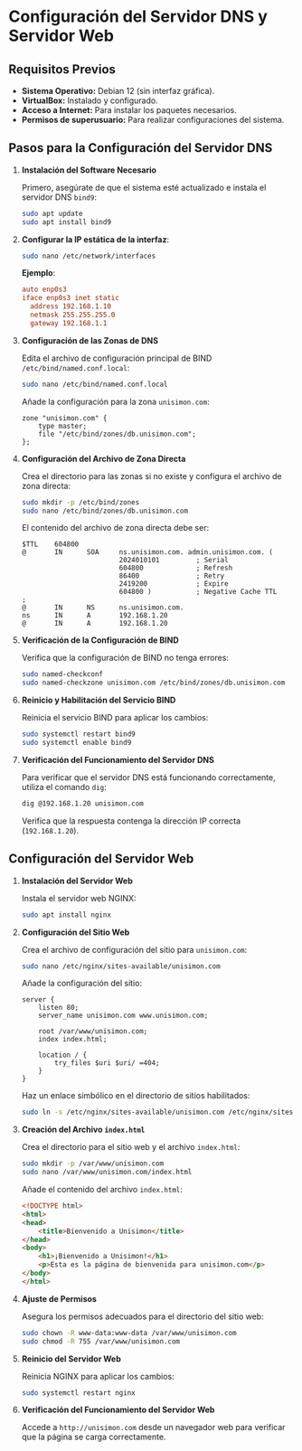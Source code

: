 # Configuración del Servidor DNS y Servidor Web

## Requisitos Previos
- **Sistema Operativo:** Debian 12 (sin interfaz gráfica).
- **VirtualBox:** Instalado y configurado.
- **Acceso a Internet:** Para instalar los paquetes necesarios.
- **Permisos de superusuario:** Para realizar configuraciones del sistema.

## Pasos para la Configuración del Servidor DNS

1. **Instalación del Software Necesario**

    Primero, asegúrate de que el sistema esté actualizado e instala el servidor DNS `bind9`:
    ```bash
    sudo apt update
    sudo apt install bind9
    ```
2. **Configurar la IP estática de la interfaz**:
    ```sh
    sudo nano /etc/network/interfaces
    ```
    **Ejemplo**:
    ```conf
    auto enp0s3
    iface enp0s3 inet static
      address 192.168.1.10
      netmask 255.255.255.0
      gateway 192.168.1.1
    ```

3. **Configuración de las Zonas de DNS**

    Edita el archivo de configuración principal de BIND `/etc/bind/named.conf.local`:
    ```bash
    sudo nano /etc/bind/named.conf.local
    ```
    Añade la configuración para la zona `unisimon.com`:
    ```plaintext
    zone "unisimon.com" {
        type master;
        file "/etc/bind/zones/db.unisimon.com";
    };
    ```

4. **Configuración del Archivo de Zona Directa**

    Crea el directorio para las zonas si no existe y configura el archivo de zona directa:
    ```bash
    sudo mkdir -p /etc/bind/zones
    sudo nano /etc/bind/zones/db.unisimon.com
    ```
    El contenido del archivo de zona directa debe ser:
    ```plaintext
    $TTL    604800
    @       IN      SOA     ns.unisimon.com. admin.unisimon.com. (
                            2024010101         ; Serial
                            604800             ; Refresh
                            86400              ; Retry
                            2419200            ; Expire
                            604800 )           ; Negative Cache TTL
    ;
    @       IN      NS      ns.unisimon.com.
    ns      IN      A       192.168.1.20
    @       IN      A       192.168.1.20
    ```

5. **Verificación de la Configuración de BIND**

    Verifica que la configuración de BIND no tenga errores:
    ```bash
    sudo named-checkconf
    sudo named-checkzone unisimon.com /etc/bind/zones/db.unisimon.com
    ```

6. **Reinicio y Habilitación del Servicio BIND**

    Reinicia el servicio BIND para aplicar los cambios:
    ```bash
    sudo systemctl restart bind9
    sudo systemctl enable bind9
    ```
    
7. **Verificación del Funcionamiento del Servidor DNS**

    Para verificar que el servidor DNS está funcionando correctamente, utiliza el comando `dig`:
    ```bash
    dig @192.168.1.20 unisimon.com
    ```
    Verifica que la respuesta contenga la dirección IP correcta (`192.168.1.20`).

## Configuración del Servidor Web

1. **Instalación del Servidor Web**

    Instala el servidor web NGINX:
    ```bash
    sudo apt install nginx
    ```

2. **Configuración del Sitio Web**

    Crea el archivo de configuración del sitio para `unisimon.com`:
    ```bash
    sudo nano /etc/nginx/sites-available/unisimon.com
    ```
    Añade la configuración del sitio:
    ```plaintext
    server {
        listen 80;
        server_name unisimon.com www.unisimon.com;

        root /var/www/unisimon.com;
        index index.html;

        location / {
            try_files $uri $uri/ =404;
        }
    }
    ```
    Haz un enlace simbólico en el directorio de sitios habilitados:
    ```bash
    sudo ln -s /etc/nginx/sites-available/unisimon.com /etc/nginx/sites-enabled/
    ```

3. **Creación del Archivo `index.html`**

    Crea el directorio para el sitio web y el archivo `index.html`:
    ```bash
    sudo mkdir -p /var/www/unisimon.com
    sudo nano /var/www/unisimon.com/index.html
    ```
    Añade el contenido del archivo `index.html`:
    ```html
    <!DOCTYPE html>
    <html>
    <head>
        <title>Bienvenido a Unisimon</title>
    </head>
    <body>
        <h1>¡Bienvenido a Unisimon!</h1>
        <p>Esta es la página de bienvenida para unisimon.com</p>
    </body>
    </html>
    ```

4. **Ajuste de Permisos**

    Asegura los permisos adecuados para el directorio del sitio web:
    ```bash
    sudo chown -R www-data:www-data /var/www/unisimon.com
    sudo chmod -R 755 /var/www/unisimon.com
    ```

5. **Reinicio del Servidor Web**

    Reinicia NGINX para aplicar los cambios:
    ```bash
    sudo systemctl restart nginx
    ```

6. **Verificación del Funcionamiento del Servidor Web**

    Accede a `http://unisimon.com` desde un navegador web para verificar que la página se carga correctamente.
